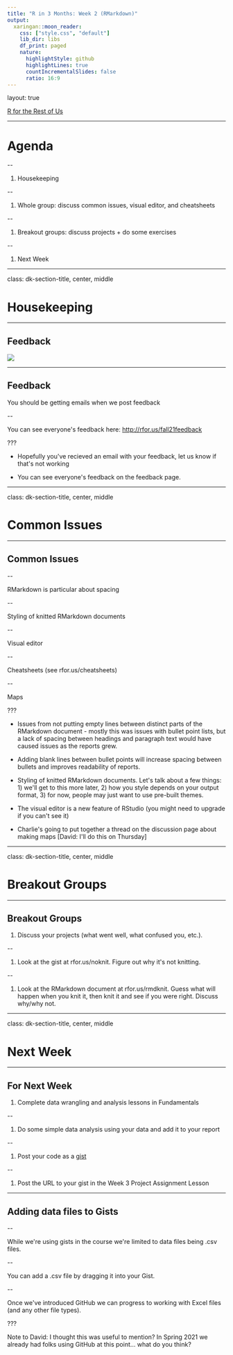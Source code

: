 ```yaml
---
title: "R in 3 Months: Week 2 (RMarkdown)"
output:
  xaringan::moon_reader:
    css: ["style.css", "default"]
    lib_dir: libs
    df_print: paged
    nature:
      highlightStyle: github
      highlightLines: true
      countIncrementalSlides: false
      ratio: 16:9
---
```





layout: true
  
<div class="dk-footer">
<span>
<a href="https://rfortherestofus.com/" target="_blank">R for the Rest of Us
</a>
</span>
</div> 

---



# Agenda

--

1. Housekeeping

--

1. Whole group: discuss common issues, visual editor, and cheatsheets

--

1. Breakout groups: discuss projects + do some exercises

--

1. Next Week

---

class: dk-section-title, center, middle

# Housekeeping

---

## Feedback

![](images/feedback-example.gif)

---

## Feedback

You should be getting emails when we post feedback

--

You can see everyone's feedback here: http://rfor.us/fall21feedback

???

- Hopefully you've recieved an email with your feedback, let us know if that's not working

- You can see everyone's feedback on the feedback page.

---

class: dk-section-title, center, middle

# Common Issues

---

## Common Issues

--

RMarkdown is particular about spacing

--

Styling of knitted RMarkdown documents

--

Visual editor

--

Cheatsheets (see rfor.us/cheatsheets)

--

Maps

???

- Issues from not putting empty lines between distinct parts of the RMarkdown document - mostly this was issues with bullet point lists, but a lack of spacing between headings and paragraph text would have caused issues as the reports grew.

- Adding blank lines between bullet points will increase spacing between bullets and improves readability of reports.

- Styling of knitted RMarkdown documents. Let's talk about a few things: 1) we'll get to this more later, 2) how you style depends on your output format, 3) for now, people may just want to use pre-built themes.

- The visual editor is a new feature of RStudio (you might need to upgrade if you can't see it)

- Charlie's going to put together a thread on the discussion page about making maps [David: I'll do this on Thursday]

---

class: dk-section-title, center, middle

# Breakout Groups

---

## Breakout Groups

1. Discuss your projects (what went well, what confused you, etc.).

--

1. Look at the gist at rfor.us/noknit. Figure out why it's not knitting. 

--

1. Look at the RMarkdown document at rfor.us/rmdknit. Guess what will happen when you knit it, then knit it and see if you were right. Discuss why/why not.

---

class: dk-section-title, center, middle

# Next Week

---

## For Next Week

1. Complete data wrangling and analysis lessons in Fundamentals

--

1. Do some simple data analysis using your data and add it to your report

--

1. Post your code as a [gist](http://gist.github.com/)

--

1. Post the URL to your gist in the Week 3 Project Assignment Lesson

---

## Adding data files to Gists

--

While we're using gists in the course we're limited to data files being .csv files.

--

You can add a .csv file by dragging it into your Gist.

--

Once we've introduced GitHub we can progress to working with Excel files (and any other file types).

???

Note to David: I thought this was useful to mention? In Spring 2021 we already had folks using GitHub at this point... what do you think?
